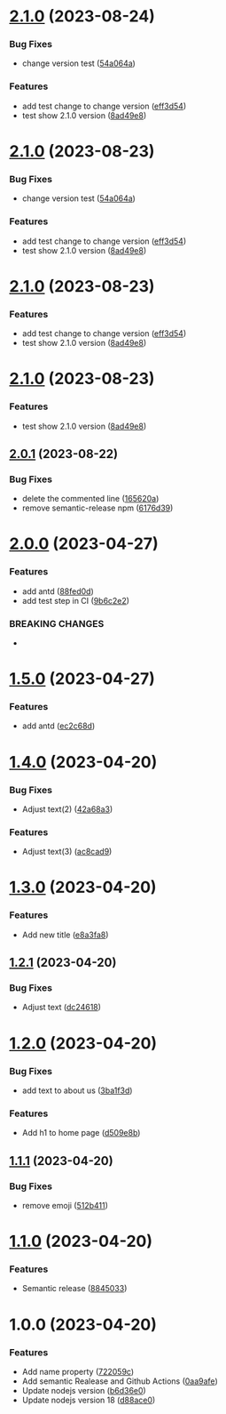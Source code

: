 # [2.1.0](https://github.com/emergoncalves/semantic-release-lab/compare/v2.0.1...v2.1.0) (2023-08-24)


### Bug Fixes

* change version test ([54a064a](https://github.com/emergoncalves/semantic-release-lab/commit/54a064a1139c5bc3397afb3ac2d08a39034e29db))


### Features

* add test change to change version ([eff3d54](https://github.com/emergoncalves/semantic-release-lab/commit/eff3d54f5106a969d4b037e38143a4f8b1a742f7))
* test show 2.1.0 version ([8ad49e8](https://github.com/emergoncalves/semantic-release-lab/commit/8ad49e893ae35292dd26f412e6897a8eea7bd75b))

# [2.1.0](https://github.com/emergoncalves/semantic-release-lab/compare/v2.0.1...v2.1.0) (2023-08-23)


### Bug Fixes

* change version test ([54a064a](https://github.com/emergoncalves/semantic-release-lab/commit/54a064a1139c5bc3397afb3ac2d08a39034e29db))


### Features

* add test change to change version ([eff3d54](https://github.com/emergoncalves/semantic-release-lab/commit/eff3d54f5106a969d4b037e38143a4f8b1a742f7))
* test show 2.1.0 version ([8ad49e8](https://github.com/emergoncalves/semantic-release-lab/commit/8ad49e893ae35292dd26f412e6897a8eea7bd75b))

# [2.1.0](https://github.com/emergoncalves/semantic-release-lab/compare/v2.0.1...v2.1.0) (2023-08-23)


### Features

* add test change to change version ([eff3d54](https://github.com/emergoncalves/semantic-release-lab/commit/eff3d54f5106a969d4b037e38143a4f8b1a742f7))
* test show 2.1.0 version ([8ad49e8](https://github.com/emergoncalves/semantic-release-lab/commit/8ad49e893ae35292dd26f412e6897a8eea7bd75b))

# [2.1.0](https://github.com/emergoncalves/semantic-release-lab/compare/v2.0.1...v2.1.0) (2023-08-23)


### Features

* test show 2.1.0 version ([8ad49e8](https://github.com/emergoncalves/semantic-release-lab/commit/8ad49e893ae35292dd26f412e6897a8eea7bd75b))

## [2.0.1](https://github.com/emergoncalves/semantic-release-lab/compare/v2.0.0...v2.0.1) (2023-08-22)


### Bug Fixes

* delete the commented line ([165620a](https://github.com/emergoncalves/semantic-release-lab/commit/165620a59ae21bc9a8cecddfcf1eef2961a01e43))
* remove semantic-release npm ([6176d39](https://github.com/emergoncalves/semantic-release-lab/commit/6176d3967917f1da3e3e141f8cef47b14085a5ac))

# [2.0.0](https://github.com/emergoncalves/semantic-release-lab/compare/v1.5.0...v2.0.0) (2023-04-27)


### Features

* add antd ([88fed0d](https://github.com/emergoncalves/semantic-release-lab/commit/88fed0dad1e25627b7afe4da993e47f8443cfd66))
* add test step in CI ([9b6c2e2](https://github.com/emergoncalves/semantic-release-lab/commit/9b6c2e26fa6e6184d2eed9d9232f800c3530502c))


### BREAKING CHANGES

*

# [1.5.0](https://github.com/emergoncalves/semantic-release-lab/compare/v1.4.0...v1.5.0) (2023-04-27)


### Features

* add antd ([ec2c68d](https://github.com/emergoncalves/semantic-release-lab/commit/ec2c68dd0d1c04a9ae06e64fc415edb50192888d))

# [1.4.0](https://github.com/emergoncalves/semantic-release-lab/compare/v1.3.0...v1.4.0) (2023-04-20)


### Bug Fixes

* Adjust text(2) ([42a68a3](https://github.com/emergoncalves/semantic-release-lab/commit/42a68a3b54dd04a6136da299fad8cedbe50d60ef))


### Features

* Adjust text(3) ([ac8cad9](https://github.com/emergoncalves/semantic-release-lab/commit/ac8cad910a80bb41f9f1697b8f1ef2e63a4595b0))

# [1.3.0](https://github.com/emergoncalves/semantic-release-lab/compare/v1.2.1...v1.3.0) (2023-04-20)


### Features

* Add new title ([e8a3fa8](https://github.com/emergoncalves/semantic-release-lab/commit/e8a3fa814d5a1261a6e942bf8d367bc5eaaa2eaf))

## [1.2.1](https://github.com/emergoncalves/semantic-release-lab/compare/v1.2.0...v1.2.1) (2023-04-20)


### Bug Fixes

* Adjust text ([dc24618](https://github.com/emergoncalves/semantic-release-lab/commit/dc246189d33c7de14fbe745104f21d7aa13bad92))

# [1.2.0](https://github.com/emergoncalves/semantic-release-lab/compare/v1.1.1...v1.2.0) (2023-04-20)


### Bug Fixes

* add text to about us ([3ba1f3d](https://github.com/emergoncalves/semantic-release-lab/commit/3ba1f3db94acc19c7f2cbdf0d9b8c50e720401e6))


### Features

* Add h1 to home page ([d509e8b](https://github.com/emergoncalves/semantic-release-lab/commit/d509e8b9ca2ed007460f35db2a8614d450fa50f6))

## [1.1.1](https://github.com/emergoncalves/semantic-release-lab/compare/v1.1.0...v1.1.1) (2023-04-20)


### Bug Fixes

* remove emoji ([512b411](https://github.com/emergoncalves/semantic-release-lab/commit/512b411037c7bc5e4ea05c061f873d49b61ea1d5))

# [1.1.0](https://github.com/emergoncalves/semantic-release-lab/compare/v1.0.0...v1.1.0) (2023-04-20)


### Features

* Semantic release ([8845033](https://github.com/emergoncalves/semantic-release-lab/commit/8845033253042b7ab73e196f8c23e901cbaa1a44))

# 1.0.0 (2023-04-20)


### Features

* Add name property ([722059c](https://github.com/emergoncalves/semantic-release-lab/commit/722059c180900fe8ec97c127e24f6c8a41df0891))
* Add semantic Realease and Github Actions ([0aa9afe](https://github.com/emergoncalves/semantic-release-lab/commit/0aa9afe6a34b7f7c877c71a4d1ceffe1bf9c8984))
* Update nodejs version ([b6d36e0](https://github.com/emergoncalves/semantic-release-lab/commit/b6d36e0090b06e50adef025b2212622fdfc05a03))
* Update nodejs version 18 ([d88ace0](https://github.com/emergoncalves/semantic-release-lab/commit/d88ace0199d1bd68fb82608052f62df8390b4b36))
